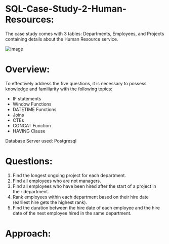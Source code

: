# SQL-Case-Study-2-Human-Resources:

The case study comes with 3 tables: Departments, Employees, and Projects containing details about the Human Resource service.

![image](https://github.com/Sreecharan9/SQL-Case-Study-2-Human-Resources/assets/118627524/de59121e-07af-452c-8e7c-34da4b717c65)

# Overview:

To effectively address the five questions, it is necessary to possess knowledge and familiarity with the following topics:

* IF statements
* Window Functions
* DATETIME Functions
* Joins
* CTEs
* CONCAT Function
* HAVING Clause

Database Server used: Postgresql

# Questions:

1) Find the longest ongoing project for each department.
2) Find all employees who are not managers.
3) Find all employees who have been hired after the start of a project in their department.
4) Rank employees within each department based on their hire date (earliest hire gets the highest rank).
5) Find the duration between the hire date of each employee and the hire date of the next employee hired in the same department.

# Approach:

